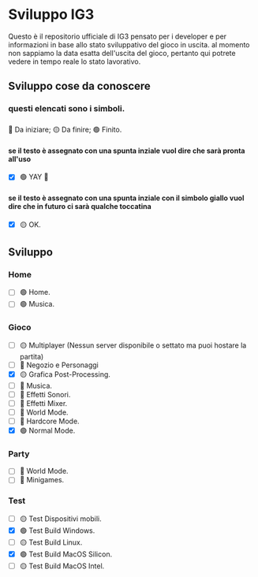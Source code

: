 # Sviluppo IG3
Questo è il repositorio ufficiale di IG3 pensato per i developer e per informazioni in base allo stato sviluppativo del gioco in uscita.
al momento non sappiamo la data esatta dell'uscita del gioco, pertanto qui potrete vedere in tempo reale lo stato lavorativo.

## Sviluppo cose da conoscere
### questi elencati sono i simboli.
###

🔴 Da iniziare;
🟡 Da finire;
🟢 Finito.

#### se il testo è assegnato con una spunta inziale vuol dire che sarà pronta all'uso
- [x] 🟢 YAY :tada:
#### se il testo è assegnato con una spunta inziale con il simbolo giallo vuol dire che in futuro ci sarà qualche toccatina
- [x] 🟡 OK.


## Sviluppo

### Home
- [ ] 🟢 Home.
- [ ] 🟢 Musica.

### Gioco
- [ ] 🟡 Multiplayer (Nessun server disponibile o settato ma puoi hostare la partita)
- [ ] 🔴 Negozio e Personaggi
- [x] 🟡 Grafica Post-Processing.
- [ ] 🔴 Musica.
- [ ] 🔴 Effetti Sonori.
- [ ] 🔴 Effetti Mixer.
- [ ] 🔴 World Mode.
- [ ] 🔴 Hardcore Mode.
- [x] 🟢 Normal Mode.

### Party
- [ ] 🔴 World Mode.
- [ ] 🔴 Minigames.

### Test
- [ ] 🟡 Test Dispositivi mobili.
- [x] 🟢 Test Build Windows.
- [ ] 🟡 Test Build Linux.
- [x] 🟢 Test Build MacOS Silicon.
- [ ] 🟡 Test Build MacOS Intel.
